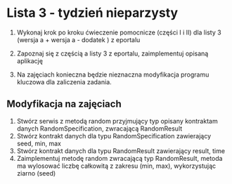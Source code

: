# Lista 3 - tydzień nieparzysty

1. Wykonaj krok po kroku ćwieczenie pomocnicze (części I i II) dla listy 3 (wersja a + wersja a - dodatek ) z eportalu
2. Zapoznaj się z częścią a listy 3 z eportalu, zaimplementuj opisaną aplikację


4. Na zajęciach konieczna będzie nieznaczna modyfikacja programu kluczowa dla zaliczenia zadania.


## Modyfikacja na zajęciach

1. Stwórz serwis z metodą random przyjmujący typ opisany kontraktam danych RandomSpecification, zwracającą RandomResult
2. Stwórz kontrakt danych dla typu RandomSpecification zawierający seed, min, max
2. Stwórz kontrakt danych dla typu RandomResult zawierający result, time
3. Zaimplementuj metodę random zwracającą typ RandomResult, metoda ma wylosować liczbę całkowitą z zakresu (min, max), wykorzystując ziarno (seed)